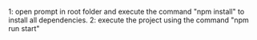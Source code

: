 1: open prompt in root folder and execute the command "npm install" to install all dependencies.
2: execute the project using the command "npm run start"
